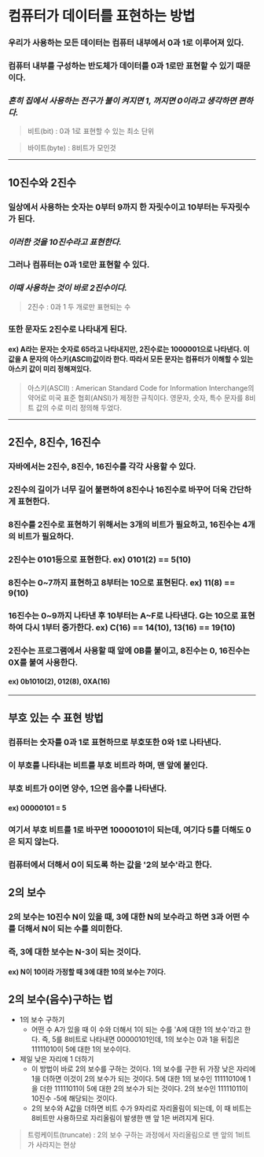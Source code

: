 # 컴퓨터가 데이터를 표현하는 방법
### 우리가 사용하는 모든 데이터는 컴퓨터 내부에서 0과 1로 이루어져 있다.
### 컴퓨터 내부를 구성하는 반도체가 데이터를 0과 1로만 표현할 수 있기 때문이다.
### _흔히 집에서 사용하는 전구가 불이 켜지면 1, 꺼지면 0이라고 생각하면 편하다._
> 비트(bit) : 0과 1로 표현할 수 있는 최소 단위

> 바이트(byte) : 8비트가 모인것
---
## 10진수와 2진수
### 일상에서 사용하는 숫자는 0부터 9까지 한 자릿수이고 10부터는 두자릿수가 된다.
### _이러한 것을 10진수라고 표현한다._
### 그러나 컴퓨터는 0과 1로만 표현할 수 있다.
### _이때 사용하는 것이 바로 2진수이다._
> 2진수 : 0과 1 두 개로만 표현되는 수
### 또한 문자도 2진수로 나타내게 된다.
#### ex) A라는 문자는 숫자로 65라고 나타내지만, 2진수로는 1000001으로 나타낸다. 이 값을 A 문자의 아스키(ASCII)값이라 한다. 따라서 모든 문자는 컴퓨터가 이해할 수 있는 아스키 값이 미리 정해져있다.
> 아스키(ASCII) : American Standard Code for Information Interchange의 약어로 미국 표준 협회(ANSI)가 제정한 규칙이다. 영문자, 숫자, 특수 문자를 8비트 값의 수로 미리 정의해 두었다.
---
## 2진수, 8진수, 16진수
### 자바에서는 2진수, 8진수, 16진수를 각각 사용할 수 있다.
### 2진수의 길이가 너무 길어 불편하여 8진수나 16진수로 바꾸어 더욱 간단하게 표현한다.
### 8진수를 2진수로 표현하기 위해서는 3개의 비트가 필요하고, 16진수는 4개의 비트가 필요하다.
### 2진수는 0101등으로 표현한다. ex) 0101(2) == 5(10)
### 8진수는 0~7까지 표현하고 8부터는 10으로 표현된다. ex) 11(8) == 9(10)
### 16진수는 0~9까지 나타낸 후 10부터는 A~F로 나타낸다. G는 10으로 표현하여 다시 1부터 증가한다. ex) C(16) == 14(10), 13(16) == 19(10)
### 2진수는 프로그램에서 사용할 때 앞에 0B를 붙이고, 8진수는 0, 16진수는 0X를 붙여 사용한다.
#### ex) 0b1010(2), 012(8), 0XA(16)
---
## 부호 있는 수 표현 방법
### 컴퓨터는 숫자를 0과 1로 표현하므로 부호또한 0와 1로 나타낸다.
### 이 부호를 나타내는 비트를 부호 비트라 하며, 맨 앞에 붙인다.
### 부호 비트가 0이면 양수, 1으면 음수를 나타낸다.
#### ex) 00000101 = 5
### 여기서 부호 비트를 1로 바꾸면 10000101이 되는데, 여기다 5를 더해도 0은 되지 않는다.
### 컴퓨터에서 더해서 0이 되도록 하는 값을 '2의 보수'라고 한다.
## 2의 보수
### 2의 보수는 10진수 N이 있을 때, 3에 대한 N의 보수라고 하면 3과 어떤 수를 더해서 N이 되는 수를 의미한다.
### 즉, 3에 대한 보수는 N-3이 되는 것이다.
#### ex) N이 10이라 가정할 때 3에 대한 10의 보수는 7이다.
## 2의 보수(음수)구하는 법
- 1의 보수 구하기
    - 어떤 수 A가 있을 때 이 수와 더해서 1이 되는 수를 'A에 대한 1의 보수'라고 한다. 즉, 5를 8비트로 나타내면 00000101인데, 1의 보수는 0과 1을 뒤집은 11111010이 5에 대한 1의 보수이다.
- 제일 낮은 자리에 1 더하기
    - 이 방법이 바로 2의 보수를 구하는 것이다. 1의 보수를 구한 뒤 가장 낮은 자리에 1을 더하면 이것이 2의 보수가 되는 것이다. 5에 대한 1의 보수인 11111010에 1을 더한 11111011이 5에 대한 2의 보수가 되는 것이다. 2의 보수인 11111011이 10진수 -5에 해당되는 것이다.
    - 2의 보수와 A값을 더하면 비트 수가 9자리로 자리올림이 되는데, 이 때 비트는 8비트만 사용하므로 자리올림이 발생한 맨 앞 1은 버려지게 된다.
> 트렁케이트(truncate) : 2의 보수 구하는 과정에서 자리올림으로 맨 앞의 1비트가 사라지는 현상